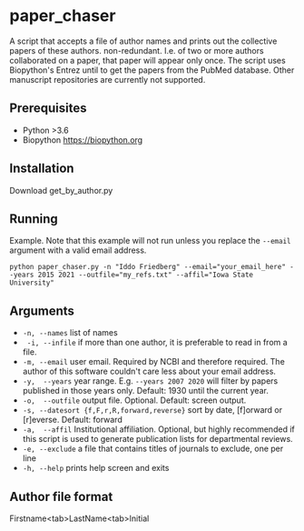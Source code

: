 # paper_chaser
A script that accepts a file of author names and prints out the collective papers of these authors. non-redundant. I.e. of two or more authors collaborated on a paper, that paper will appear only once. The script uses Biopython's Entrez until to get the papers from the PubMed database. Other manuscript repositories are currently not supported.

## Prerequisites
* Python >3.6
* Biopython  https://biopython.org

## Installation
Download get_by_author.py

## Running
Example. Note that this example will not run unless you replace the ```--email``` argument with a valid email address. 
```
python paper_chaser.py -n "Iddo Friedberg" --email="your_email_here" --years 2015 2021 --outfile="my_refs.txt" --affil="Iowa State University"
```

## Arguments
* ```-n, --names``` list of names
* ``` -i, --infile``` if more than one author, it is preferable to read in from a file.
* ``` -m, --email ``` user email. Required by NCBI and therefore required. The author of this software couldn't care less about your email address.
* ```-y,  --years```  year range. E.g. ```--years 2007 2020``` will filter by papers published in those years only. Default: 1930 until the current year.
* ```-o,  --outfile``` output file. Optional. Default: screen output.
* ```-s, --datesort {f,F,r,R,forward,reverse}``` sort by date, [f]orward or [r]everse. Default: forward
* ```-a,  --affil``` Institutional affiliation. Optional, but highly recommended if this script is used to generate publication lists for departmental reviews.
*  ```-e, --exclude``` a file that contains titles of journals to exclude, one per line
*  ```-h, --help``` prints help screen and exits

## Author file format
Firstname\<tab\>LastName\<tab\>Initial


